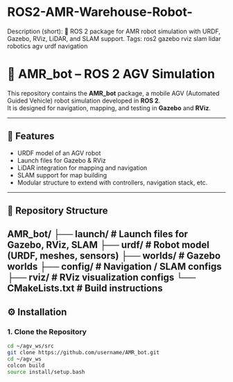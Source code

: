 # ROS2-AMR-Warehouse-Robot-
Description (short): 🚙 ROS 2 package for AMR robot simulation with URDF, Gazebo, RViz, LiDAR, and SLAM support.  Tags: ros2 gazebo rviz slam lidar robotics agv urdf navigation
# 🚙 AMR_bot – ROS 2 AGV Simulation

This repository contains the **AMR_bot** package, a mobile AGV (Automated Guided Vehicle) robot simulation developed in **ROS 2**.  
It is designed for navigation, mapping, and testing in **Gazebo** and **RViz**.  

---

## 📌 Features
- URDF model of an AGV robot  
- Launch files for Gazebo & RViz  
- LiDAR integration for mapping and navigation  
- SLAM support for map building  
- Modular structure to extend with controllers, navigation stack, etc.  

---

## 📂 Repository Structure
AMR_bot/
├── launch/ # Launch files for Gazebo, RViz, SLAM
├── urdf/ # Robot model (URDF, meshes, sensors)
├── worlds/ # Gazebo worlds
├── config/ # Navigation / SLAM configs
├── rviz/ # RViz visualization configs
└── CMakeLists.txt # Build instructions
---

## ⚙️ Installation

### 1. Clone the Repository
```bash
cd ~/agv_ws/src
git clone https://github.com/username/AMR_bot.git
cd ~/agv_ws
colcon build
source install/setup.bash
